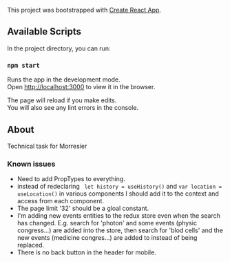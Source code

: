 This project was bootstrapped with [Create React App](https://github.com/facebook/create-react-app).

## Available Scripts

In the project directory, you can run:

### `npm start`

Runs the app in the development mode.<br />
Open [http://localhost:3000](http://localhost:3000) to view it in the browser.

The page will reload if you make edits.<br />
You will also see any lint errors in the console.


## About

Technical task for Morresier 

### Known issues
- Need to add PropTypes to everything.
- instead of redeclaring ` let history = useHistory()` and `var location = useLocation()` in various components I should add it to the context and access from each component.
- The page limit '32' should be a gloal constant.
- I'm adding new events entities to the redux store even when the search has changed. E.g. search for 'photon' and some events (physic congress...) are added into the store, then search for 'blod cells' and the new events (medicine congres...) are added to instead of being replaced.
- There is no back button in the header for mobile.
